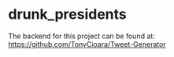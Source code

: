 # drunk_presidents

The backend for this project can be found at: https://github.com/TonyCioara/Tweet-Generator
